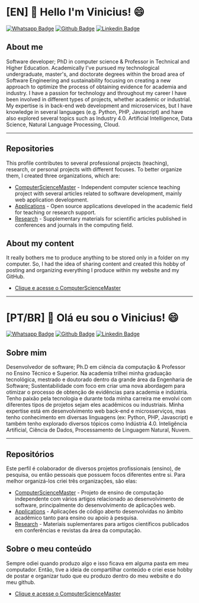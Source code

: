 # [EN] 👋 Hello I'm Vinicius! 😄 

[![Whatsapp Badge](https://img.shields.io/badge/WhatsApp-25D366?style=for-the-badge&logo=whatsapp&logoColor=white&link=https://wa.me/5516992431468)](https://wa.me/5516992431468)
[![Github Badge](https://img.shields.io/badge/GitHub-100000?style=for-the-badge&logo=github&logoColor=white&link=https://github.com/vinnydsstos)](https://github.com/vinnydsstos)
[![Linkedin Badge](https://img.shields.io/badge/LinkedIn-0077B5?style=for-the-badge&logo=linkedin&logoColor=white&link=https://www.linkedin.com/in/vinicius-dos-santos/)](https://www.linkedin.com/in/vinicius-dos-santos/)

## About me

Software developer; PhD in computer science & Professor in Technical and Higher Education. Academically I've pursued my technological undergraduate, master's, and doctorate degrees within the broad area of ​​Software Engineering and sustainability focusing on creating a new approach to optimize the process of obtaining evidence for academia and industry. I have a passion for technology and throughout my career I have been involved in different types of projects, whether academic or industrial. My expertise is in back-end web development and microservices, but I have knowledge in several languages ​​(e.g. Python, PHP, Javascript) and have also explored several topics such as Industry 4.0. Artificial Intelligence, Data Science, Natural Language Processing, Cloud.

---

## Repositories

This profile contributes to several professional projects (teaching), research, or personal projects with different focuses. To better organize them, I created three organizations, which are:

- [ComputerScienceMaster](https://github.com/ComputerScienceMaster) - Independent computer science teaching project with several articles related to software development, mainly web application development.
- [Applications](https://github.com/csm-applications) - Open source applications developed in the academic field for teaching or research support.
- [Research](https://github.com/CSM-Research) - Supplementary materials for scientific articles published in conferences and journals in the computing field.


## About my content

It really bothers me to produce anything to be stored only in a folder on my computer. So, I had the idea of ​​sharing content and created this hobby of posting and organizing everything I produce within my website and my GitHub.

- [Clique e acesse o ComputerScienceMaster](https://www.computersciencemaster.com.br)



---



# [PT/BR] 👋 Olá eu sou o Vinicius! 😄 

[![Whatsapp Badge](https://img.shields.io/badge/WhatsApp-25D366?style=for-the-badge&logo=whatsapp&logoColor=white&link=https://wa.me/5516992431468)](https://wa.me/5516992431468)
[![Github Badge](https://img.shields.io/badge/GitHub-100000?style=for-the-badge&logo=github&logoColor=white&link=https://github.com/vinnydsstos)](https://github.com/vinnydsstos)
[![Linkedin Badge](https://img.shields.io/badge/LinkedIn-0077B5?style=for-the-badge&logo=linkedin&logoColor=white&link=https://www.linkedin.com/in/vinicius-dos-santos/)](https://www.linkedin.com/in/vinicius-dos-santos/)

## Sobre mim

Desenvolvedor de software; Ph.D em ciência da computação & Professor no Ensino Técnico e Superior. Na academia trilhei minha graduação tecnológica, mestrado e doutorado dentro da grande área da Engenharia de Software; Sustentabilidade com foco em criar uma nova abordagem para otimizar o processo de obtenção de evidências para academia e indústria. Tenho paixão pela tecnologia e durante toda minha carreira me envolvi com diferentes tipos de projetos sejam eles acadêmicos ou industriais. Minha expertise está em desenvolvimento web back-end e microsserviços, mas tenho conhecimento em diversas linguagens (ex: Python, PHP, Javascript) e também tenho explorado diversos tópicos como Indústria 4.0. Inteligência Artificial, Ciência de Dados, Processamento de Linguagem Natural, Nuvem.

---

## Repositórios

Este perfil é colaborador de diversos projetos profissionais (ensino), de pesquisa, ou então pessoais que possuem focos diferentes entre si. Para melhor organizá-los criei três organizações, são elas:

- [ComputerScienceMaster](https://github.com/ComputerScienceMaster) - Projeto de ensino de computação independente com vários artigos relacionado ao desenvolvimento de software, principalmente do desenvolvimento de aplicações web.
- [Applications](https://github.com/csm-applications) - Aplicações de código aberto desenvolvidas no âmbito acadêmico tanto para ensino ou apoio à pesquisa.
- [Research](https://github.com/CSM-Research) - Materiais suplementares para artigos científicos publicados em conferências e revistas da área da computação.


## Sobre o meu conteúdo

Sempre odiei quando produzo algo e isso ficava em alguma pasta em meu computador. Então, tive a ideia de compartilhar conteúdo e criei esse hobby de postar e organizar tudo que eu produzo dentro do meu website e do meu github. 

- [Clique e acesse o ComputerScienceMaster](https://www.computersciencemaster.com.br)



